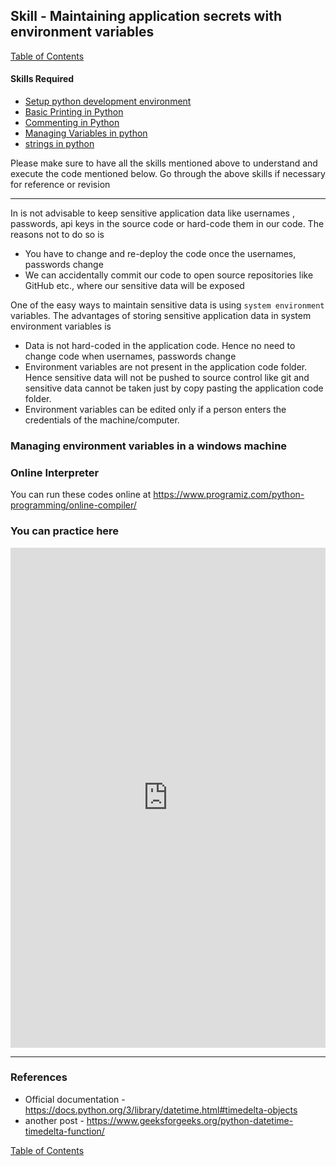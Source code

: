 ## Skill - Maintaining application secrets with environment variables
[Table of Contents](https://nagasudhir.blogspot.com/2020/04/taming-python-table-of-contents.html)

#### Skills Required
* [Setup python development environment](https://nagasudhir.blogspot.com/2020/04/setup-python-development-environment_14.html)
* [Basic Printing in Python](https://nagasudhir.blogspot.com/2020/04/basic-printing-in-python.html)
* [Commenting in Python](https://nagasudhir.blogspot.com/2020/04/comments-in-python.html)
* [Managing Variables in python](https://nagasudhir.blogspot.com/2020/04/managing-variables-in-python.html)
* [strings in python](https://nagasudhir.blogspot.com/2020/04/strings-in-python.html)

Please make sure to have all the skills mentioned above to understand and execute the code mentioned below. Go through the above skills if necessary for reference or revision

<hr/>

In is not advisable to keep sensitive application data like usernames , passwords, api keys in the source code or hard-code them in our code. The reasons not to do so is
* You have to change and re-deploy the code once the usernames, passwords change
* We can accidentally commit our code to open source repositories like GitHub etc., where our sensitive data will be exposed

One of the easy ways to maintain sensitive data is using `system environment` variables. 
The advantages of storing sensitive application data in system environment variables is 
* Data is not hard-coded in the application code. Hence no need to change code when usernames, passwords change
* Environment variables are not present in the application code folder. Hence sensitive data will not be pushed to source control like git and sensitive data cannot be taken just by copy pasting the application code folder.
* Environment variables can be edited only if a person enters the credentials of the machine/computer.

### Managing environment variables in a windows machine


### Online Interpreter
You can run these codes online at https://www.programiz.com/python-programming/online-compiler/

### You can practice here
<iframe height="800px" width="100%" src="https://repl.it/repls/GraciousCourageousFirewall?lite=true" scrolling="no" frameborder="no" allowtransparency="true" allowfullscreen="true" sandbox="allow-forms allow-pointer-lock allow-popups allow-same-origin allow-scripts allow-modals"></iframe>

<hr/>

### References
* Official documentation - https://docs.python.org/3/library/datetime.html#timedelta-objects
* another post - https://www.geeksforgeeks.org/python-datetime-timedelta-function/

[Table of Contents](https://nagasudhir.blogspot.com/2020/04/taming-python-table-of-contents.html)

<!--stackedit_data:
eyJoaXN0b3J5IjpbMTMxNjMzNTI0NywyMDUzNjkwNDI5XX0=
-->